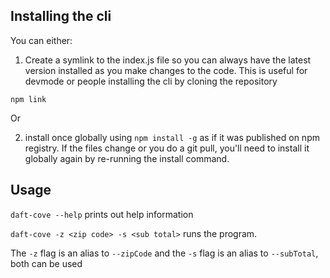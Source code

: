 ## Installing the cli
You can either:
1. Create a symlink to the index.js file so you can always have the latest version installed as you make changes to the code. This is useful for devmode or people installing the cli by cloning the repository

```npm link```

Or

2. install once globally using ```npm install -g``` as if it was published on npm registry. If the files change or you do a git pull, you'll need to install it globally again by re-running the install command.

## Usage

```daft-cove --help```
prints out help information

```daft-cove -z <zip code> -s <sub total>```
runs the program.

The `-z` flag is an alias to `--zipCode` and the `-s` flag is an alias to `--subTotal`, both can be used
